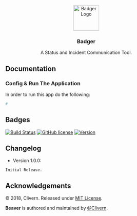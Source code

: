 <p align="center">
    <img alt="Badger Logo" src="https://raw.githubusercontent.com/Clivern/Badger/master/static/assets/images/logo.png" height="80" />
    <h3 align="center">Badger</h3>
    <p align="center">A Status and Incident Communication Tool.</p>
</p>

## Documentation

### Config & Run The Application

In order to run this app do the following:

```bash
#
```


## Badges

[![Build Status](https://travis-ci.org/Clivern/Badger.svg?branch=master)](https://travis-ci.org/Clivern/Badger)
[![GitHub license](https://img.shields.io/github/license/Clivern/Badger.svg)](https://github.com/Clivern/Badger/blob/master/LICENSE)
[![Version](https://img.shields.io/badge/Version-Under%20Development-red.svg)](https://github.com/Clivern/Badger/releases)


## Changelog

* Version 1.0.0:
```
Initial Release.
```


## Acknowledgements

© 2018, Clivern. Released under [MIT License](https://opensource.org/licenses/mit-license.php).

**Beaver** is authored and maintained by [@Clivern](http://github.com/clivern).
